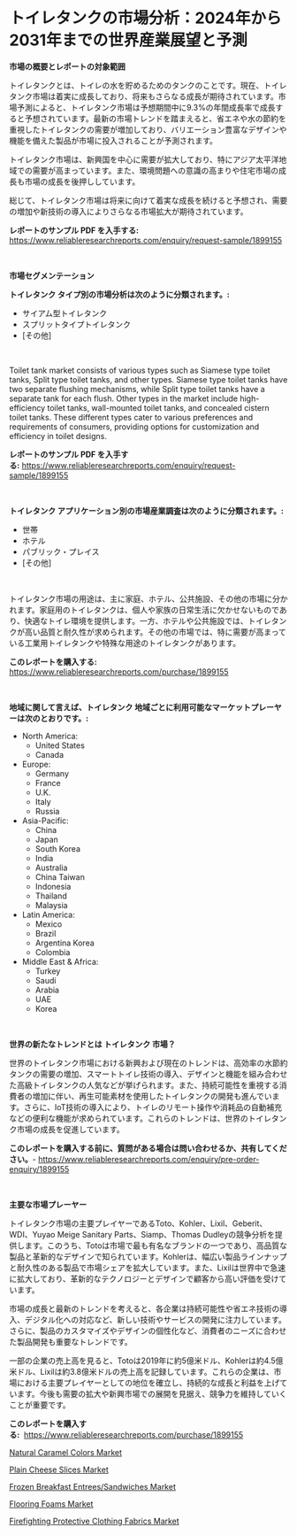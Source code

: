 <p><h1>トイレタンクの市場分析：2024年から2031年までの世界産業展望と予測</h1></p><p><strong>市場の概要とレポートの対象範囲</strong></p>
<p><p>トイレタンクとは、トイレの水を貯めるためのタンクのことです。現在、トイレタンク市場は着実に成長しており、将来もさらなる成長が期待されています。市場予測によると、トイレタンク市場は予想期間中に9.3%の年間成長率で成長すると予想されています。最新の市場トレンドを踏まえると、省エネや水の節約を重視したトイレタンクの需要が増加しており、バリエーション豊富なデザインや機能を備えた製品が市場に投入されることが予測されます。</p><p>トイレタンク市場は、新興国を中心に需要が拡大しており、特にアジア太平洋地域での需要が高まっています。また、環境問題への意識の高まりや住宅市場の成長も市場の成長を後押ししています。</p><p>総じて、トイレタンク市場は将来に向けて着実な成長を続けると予想され、需要の増加や新技術の導入によりさらなる市場拡大が期待されています。</p></p>
<p><strong>レポートのサンプル PDF を入手する:</strong> <a href="https://www.reliableresearchreports.com/enquiry/request-sample/1899155">https://www.reliableresearchreports.com/enquiry/request-sample/1899155</a></p>
<p>&nbsp;</p>
<p><strong>市場セグメンテーション</strong></p>
<p><strong>トイレタンク タイプ別の市場分析は次のように分類されます。:</strong></p>
<p><ul><li>サイアム型トイレタンク</li><li>スプリットタイプトイレタンク</li><li>[その他]</li></ul></p>
<p>&nbsp;</p>
<p><p>Toilet tank market consists of various types such as Siamese type toilet tanks, Split type toilet tanks, and other types. Siamese type toilet tanks have two separate flushing mechanisms, while Split type toilet tanks have a separate tank for each flush. Other types in the market include high-efficiency toilet tanks, wall-mounted toilet tanks, and concealed cistern toilet tanks. These different types cater to various preferences and requirements of consumers, providing options for customization and efficiency in toilet designs.</p></p>
<p><strong>レポートのサンプル PDF を入手する:</strong>&nbsp;<a href="https://www.reliableresearchreports.com/enquiry/request-sample/1899155">https://www.reliableresearchreports.com/enquiry/request-sample/1899155</a></p>
<p>&nbsp;</p>
<p><strong> トイレタンク アプリケーション別の市場産業調査は次のように分類されます。:</strong></p>
<p><ul><li>世帯</li><li>ホテル</li><li>パブリック・プレイス</li><li>[その他]</li></ul></p>
<p>&nbsp;</p>
<p><p>トイレタンク市場の用途は、主に家庭、ホテル、公共施設、その他の市場に分かれます。家庭用のトイレタンクは、個人や家族の日常生活に欠かせないものであり、快適なトイレ環境を提供します。一方、ホテルや公共施設では、トイレタンクが高い品質と耐久性が求められます。その他の市場では、特に需要が高まっている工業用トイレタンクや特殊な用途のトイレタンクがあります。</p></p>
<p><strong>このレポートを購入する:</strong>&nbsp; <a href="https://www.reliableresearchreports.com/purchase/1899155">https://www.reliableresearchreports.com/purchase/1899155</a></p>
<p>&nbsp;</p>
<p><strong>地域に関して言えば、トイレタンク 地域ごとに利用可能なマーケットプレーヤーは次のとおりです。:</strong></p>
<p><ul>
    <li>
        North America:
        <ul>
            <li>United States</li>
            <li>Canada</li>
        </ul>
    </li>
    <li>
        Europe:
        <ul>
            <li>Germany</li>
            <li>France</li>
            <li>U.K.</li>
            <li>Italy</li>
            <li>Russia</li>
        </ul>
    </li>
    <li>
        Asia-Pacific:
        <ul>
            <li>China</li>
            <li>Japan</li>
            <li>South Korea</li>
            <li>India</li>
            <li>Australia</li>
            <li>China Taiwan</li>
            <li>Indonesia</li>
            <li>Thailand</li>
            <li>Malaysia</li>
        </ul>
    </li>
    <li>
        Latin America:
        <ul>
            <li>Mexico</li>
            <li>Brazil</li>
            <li>Argentina Korea</li>
            <li>Colombia</li>
        </ul>
    </li>
    <li>
        Middle East & Africa:
        <ul>
            <li>Turkey</li>
            <li>Saudi</li>
            <li>Arabia</li>
            <li>UAE</li>
            <li>Korea</li>
        </ul>
    </li>
    </ul></p>
<p>&nbsp;</p>
<p><strong>世界の新たなトレンドとは トイレタンク 市場？</strong></p>
<p><p>世界のトイレタンク市場における新興および現在のトレンドは、高効率の水節約タンクの需要の増加、スマートトイレ技術の導入、デザインと機能を組み合わせた高級トイレタンクの人気などが挙げられます。また、持続可能性を重視する消費者の増加に伴い、再生可能素材を使用したトイレタンクの開発も進んでいます。さらに、IoT技術の導入により、トイレのリモート操作や消耗品の自動補充などの便利な機能が求められています。これらのトレンドは、世界のトイレタンク市場の成長を促進しています。</p></p>
<p><strong>このレポートを購入する前に、質問がある場合は問い合わせるか、共有してください。</strong>- <a href="https://www.reliableresearchreports.com/enquiry/pre-order-enquiry/1899155">https://www.reliableresearchreports.com/enquiry/pre-order-enquiry/1899155</a></p>
<p>&nbsp;</p>
<p><strong>主要な市場プレーヤー</strong></p>
<p><p>トイレタンク市場の主要プレイヤーであるToto、Kohler、Lixil、Geberit、WDI、Yuyao Meige Sanitary Parts、Siamp、Thomas Dudleyの競争分析を提供します。このうち、Totoは市場で最も有名なブランドの一つであり、高品質な製品と革新的なデザインで知られています。Kohlerは、幅広い製品ラインナップと耐久性のある製品で市場シェアを拡大しています。また、Lixilは世界中で急速に拡大しており、革新的なテクノロジーとデザインで顧客から高い評価を受けています。</p><p>市場の成長と最新のトレンドを考えると、各企業は持続可能性や省エネ技術の導入、デジタル化への対応など、新しい技術やサービスの開発に注力しています。さらに、製品のカスタマイズやデザインの個性化など、消費者のニーズに合わせた製品開発も重要なトレンドです。</p><p>一部の企業の売上高を見ると、Totoは2019年に約5億米ドル、Kohlerは約4.5億米ドル、Lixilは約3.8億米ドルの売上高を記録しています。これらの企業は、市場における主要プレイヤーとしての地位を確立し、持続的な成長と利益を上げています。今後も需要の拡大や新興市場での展開を見据え、競争力を維持していくことが重要です。</p></p>
<p><strong>このレポートを購入する:</strong>&nbsp;&nbsp;<a href="https://www.reliableresearchreports.com/purchase/1899155">https://www.reliableresearchreports.com/purchase/1899155</a></p>
<p><p><a href="https://github.com/gulaimolin/Market-Research-Report-List-3/blob/main/natural-caramel-colors-market.md">Natural Caramel Colors Market</a></p><p><a href="https://military-diascia-e68.notion.site/Plain-Cheese-Slices-Market-Size-Growth-Outlook-from-2024-to-2031-projecting-at-Market-s-Trends-Ana-1ca0c1eeced844ffbe07a2fb4abc002e">Plain Cheese Slices Market</a></p><p><a href="https://view.publitas.com/reportprime-1/frozen-breakfast-entrees-sandwiches-market-with-the-goal-of-estimating-the-market-size-and-future-growth-potential-of-various-market-segments-based-on-component-applications-end-user-and-region/">Frozen Breakfast Entrees/Sandwiches Market</a></p><p><a href="https://issuu.com/reportprime-2/docs/flooring-foams-market-size-2030.pptx">Flooring Foams Market</a></p><p><a href="https://github.com/RoccoManning/Market-Research-Report-List-4/blob/main/firefighting-protective-clothing-fabrics-market.md">Firefighting Protective Clothing Fabrics Market</a></p></p>